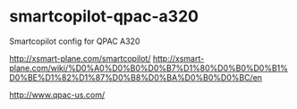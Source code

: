 # smartcopilot-qpac-a320
Smartcopilot config for QPAC A320

http://xsmart-plane.com/smartcopilot/
http://xsmart-plane.com/wiki/%D0%A0%D0%B0%D0%B7%D1%80%D0%B0%D0%B1%D0%BE%D1%82%D1%87%D0%B8%D0%BA%D0%B0%D0%BC/en

http://www.qpac-us.com/
